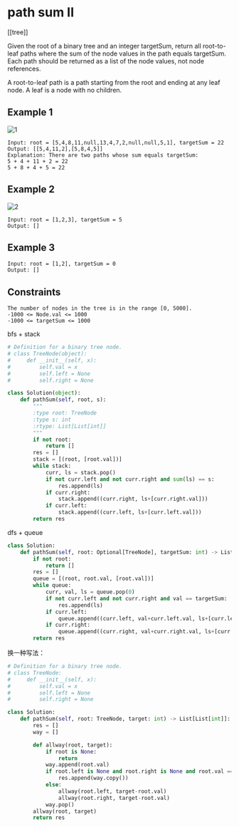 # path sum II

[[tree]]

Given the root of a binary tree and an integer targetSum, return all root-to-leaf paths where the sum of the node values in the path equals targetSum. Each path should be returned as a list of the node values, not node references.

A root-to-leaf path is a path starting from the root and ending at any leaf node. A leaf is a node with no children.

## Example 1

![1](https://assets.leetcode.com/uploads/2021/01/18/pathsumii1.jpg)

```text
Input: root = [5,4,8,11,null,13,4,7,2,null,null,5,1], targetSum = 22
Output: [[5,4,11,2],[5,8,4,5]]
Explanation: There are two paths whose sum equals targetSum:
5 + 4 + 11 + 2 = 22
5 + 8 + 4 + 5 = 22
```

## Example 2

![2](https://assets.leetcode.com/uploads/2021/01/18/pathsum2.jpg)

```text
Input: root = [1,2,3], targetSum = 5
Output: []
```

## Example 3

```text
Input: root = [1,2], targetSum = 0
Output: []
```

## Constraints

```text
The number of nodes in the tree is in the range [0, 5000].
-1000 <= Node.val <= 1000
-1000 <= targetSum <= 1000
```

bfs + stack

```python
# Definition for a binary tree node.
# class TreeNode(object):
#     def __init__(self, x):
#         self.val = x
#         self.left = None
#         self.right = None

class Solution(object):
    def pathSum(self, root, s):
        """
        :type root: TreeNode
        :type s: int
        :rtype: List[List[int]]
        """
        if not root:
            return []
        res = []
        stack = [(root, [root.val])]
        while stack:
            curr, ls = stack.pop()
            if not curr.left and not curr.right and sum(ls) == s:
                res.append(ls)
            if curr.right:
                stack.append((curr.right, ls+[curr.right.val]))
            if curr.left:
                stack.append((curr.left, ls+[curr.left.val]))
        return res

```

dfs + queue

```python
class Solution:
    def pathSum(self, root: Optional[TreeNode], targetSum: int) -> List[List[int]]:
        if not root:
            return []
        res = []
        queue = [(root, root.val, [root.val])]
        while queue:
            curr, val, ls = queue.pop(0)
            if not curr.left and not curr.right and val == targetSum:
                res.append(ls)
            if curr.left:
                queue.append((curr.left, val+curr.left.val, ls+[curr.left.val]))
            if curr.right:
                queue.append((curr.right, val+curr.right.val, ls+[curr.right.val]))
        return res
```

换一种写法：

```python
# Definition for a binary tree node.
# class TreeNode:
#     def __init__(self, x):
#         self.val = x
#         self.left = None
#         self.right = None

class Solution:
    def pathSum(self, root: TreeNode, target: int) -> List[List[int]]:
        res = []
        way = []

        def allway(root, target):
            if root is None:
                return
            way.append(root.val)
            if root.left is None and root.right is None and root.val == target:
                res.append(way.copy())
            else:
                allway(root.left, target-root.val)
                allway(root.right, target-root.val)
            way.pop()
        allway(root, target)
        return res
```
